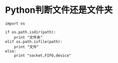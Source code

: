 # Python判断文件还是文件夹

```
import os

if os.path.isdir(path):
    print "文件夹"
elif os.path.isfile(path):
    print "文件"
else:
    print "socket,FIFO,device"
```
